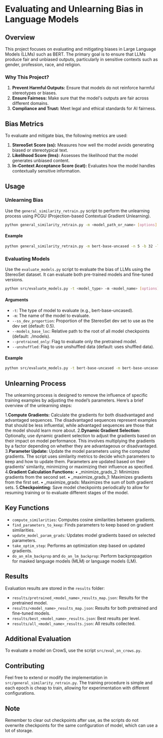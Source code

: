# Evaluating and Unlearning Bias in Language Models

## Overview

This project focuses on evaluating and mitigating biases in Large Language Models (LLMs) such as BERT. The primary goal is to ensure that LLMs produce fair and unbiased outputs, particularly in sensitive contexts such as gender, profession, race, and religion.

### Why This Project?

1. **Prevent Harmful Outputs:** Ensure that models do not reinforce harmful stereotypes or biases.
2. **Ensure Fairness:** Make sure that the model's outputs are fair across different domains.
3. **Compliance and Trust:** Meet legal and ethical standards for AI fairness.

## Bias Metrics

To evaluate and mitigate bias, the following metrics are used:

1. **StereoSet Score (ss):** Measures how well the model avoids generating biased or stereotypical text.
2. **Likelihood Score (lms):** Assesses the likelihood that the model generates unbiased content.
3. **In-Context Acceptance Score (icat):** Evaluates how the model handles contextually sensitive information.

## Usage

### Unlearning Bias

Use the `general_similarity_retrain.py` script to perform the unlearning process using PCGU (Projection-based Contextual Gradient Unlearning).

```bash
python general_similarity_retrain.py -m <model_path_or_name> [options]
```


#### Example

```bash
python general_similarity_retrain.py -m bert-base-uncased -n 5 -b 32 -l 1e-5 -k 10000
```


### Evaluating Models

Use the `evaluate_models.py` script to evaluate the bias of LLMs using the StereoSet dataset. It can evaluate both pre-trained models and fine-tuned versions.

```bash
python src/evaluate_models.py -t <model_type> -m <model_name> [options]
```

#### Arguments

- `-t`: The type of model to evaluate (e.g., bert-base-uncased).
- `-m`: The name of the model to evaluate.
- `--ss_dev_proportion`: Proportion of the StereoSet dev set to use as the dev set (default: 0.5).
- `--models_base_loc`: Relative path to the root of all model checkpoints (default: ./models).
- `--pretrained_only`: Flag to evaluate only the pretrained model.
- `--unshuffled`: Flag to use unshuffled data (default: uses shuffled data).

#### Example

```bash
python src/evaluate_models.py -t bert-base-uncased -m bert-base-uncased --pretrained_only
```


## Unlearning Process

The unlearning process is designed to remove the influence of specific training examples by adjusting the model’s parameters. Here’s a brief overview of the unlearning steps:

1.**Compute Gradients:** Calculate the gradients for both disadvantaged and advantaged sequences. The disadvantaged sequences represent examples that should be less influential, while advantaged sequences are those that the model should learn more about.
2.**Dynamic Gradient Selection:** Optionally, use dynamic gradient selection to adjust the gradients based on their impact on model performance. This involves multiplying the gradients by a factor depending on whether they are advantageous or disadvantaged.
3.**Parameter Update:** Update the model parameters using the computed gradients. The script uses similarity metrics to decide which parameters to keep and how to update them. Parameters are updated based on their gradients’ similarity, minimizing or maximizing their influence as specified.
4.**Gradient Calculation Functions:**
    •	_minimize_grads_2: Minimizes gradients from the second set.
    •	_maximize_grads_1: Maximizes gradients from the first set.
    •	_maximize_grads: Maximizes the sum of both gradient sets.
5.**Checkpointing:** Save model checkpoints periodically to allow for resuming training or to evaluate different stages of the model.



## Key Functions

- `compute_similarities`: Computes cosine similarities between gradients.
- `find_parameters_to_keep`: Finds parameters to keep based on gradient similarities.
- `update_model_param_grads`: Updates model gradients based on selected parameters.
- `take_optim_step`: Performs an optimization step based on updated gradients.
- `do_an_mlm_backprop` and `do_an_lm_backprop`: Perform backpropagation for masked language models (MLM) or language models (LM).

## Results

Evaluation results are stored in the `results` folder:

- `results/pretrained_<model_name>_results_map.json`: Results for the pretrained model.
- `results/<model_name>_results_map.json`: Results for both pretrained and fine-tuned models.
- `results/best_<model_name>_results.json`: Best results per level.
- `results/all_<model_name>_results.json`: All results collected.

## Additional Evaluation

To evaluate a model on CrowS, use the script `src/eval_on_crows.py`.

## Contributing

Feel free to extend or modify the implementation in `src/general_similarity_retrain.py`. The training procedure is simple and each epoch is cheap to train, allowing for experimentation with different configurations.

## Note

Remember to clear out checkpoints after use, as the scripts do not overwrite checkpoints for the same configuration of model, which can use a lot of storage.
